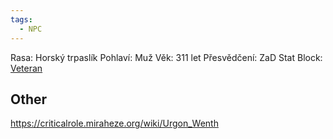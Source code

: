 ```yaml
---
tags:
  - NPC
---
```

Rasa: Horský trpaslík
Pohlaví: Muž
Věk: 311 let
Přesvědčení: ZaD
Stat Block: [Veteran](https://5e.tools/bestiary.html#veteran_mm)


## Other

https://criticalrole.miraheze.org/wiki/Urgon_Wenth
